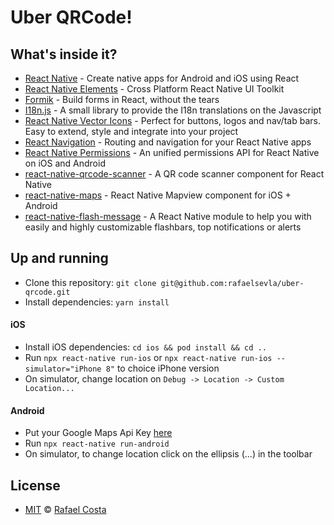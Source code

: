 # Uber QRCode!

## What's inside it?

- [React Native](https://reactnative.dev/) - Create native apps for Android and iOS using React
- [React Native Elements](https://react-native-elements.github.io/react-native-elements/) - Cross Platform React Native UI Toolkit
- [Formik](https://github.com/jaredpalmer/formik) - Build forms in React, without the tears
- [I18n.js](https://github.com/fnando/i18n-js) - A small library to provide the I18n translations on the Javascript
- [React Native Vector Icons](https://github.com/oblador/react-native-vector-icons) - Perfect for buttons, logos and nav/tab bars. Easy to extend, style and integrate into your project
- [React Navigation](https://reactnavigation.org/) - Routing and navigation for your React Native apps
- [React Native Permissions](https://github.com/react-native-community/react-native-permissions) - An unified permissions API for React Native on iOS and Android
- [react-native-qrcode-scanner](https://github.com/moaazsidat/react-native-qrcode-scanner) - A QR code scanner component for React Native
- [react-native-maps](https://github.com/react-native-community/react-native-maps) - React Native Mapview component for iOS + Android
- [react-native-flash-message](https://github.com/lucasferreira/react-native-flash-message) - A React Native module to help you with easily and highly customizable flashbars, top notifications or alerts

## Up and running

- Clone this repository: `git clone git@github.com:rafaelsevla/uber-qrcode.git`
- Install dependencies: `yarn install`

#### iOS

- Install iOS dependencies: `cd ios && pod install && cd ..`
- Run `npx react-native run-ios` or `npx react-native run-ios --simulator="iPhone 8"` to choice iPhone version
- On simulator, change location on `Debug -> Location -> Custom Location...`

#### Android

- Put your Google Maps Api Key [here](https://github.com/rafaelsevla/uber-qrcode/blob/master/android/app/src/main/AndroidManifest.xml#L18)
- Run `npx react-native run-android`
- On simulator, to change location click on the ellipsis (...) in the toolbar

## License

- [MIT](https://github.com/rafaelsevla/uber-qrcode/blob/master/LICENSE) © [Rafael Costa](https://github.com/rafaelsevla)
